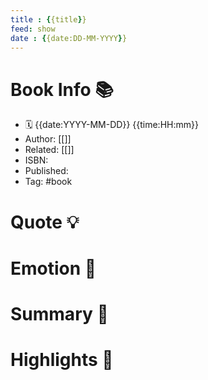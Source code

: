 ```yaml
---
title : {{title}}
feed: show
date : {{date:DD-MM-YYYY}}
---
```

# Book Info 📚
- 🗓  {{date:YYYY-MM-DD}} {{time:HH:mm}}
- Author: [[]]
- Related: [[]]
- ISBN:
- Published:
- Tag: #book


# Quote 💡

# Emotion 🎉

# Summary 💬

# Highlights 📒
